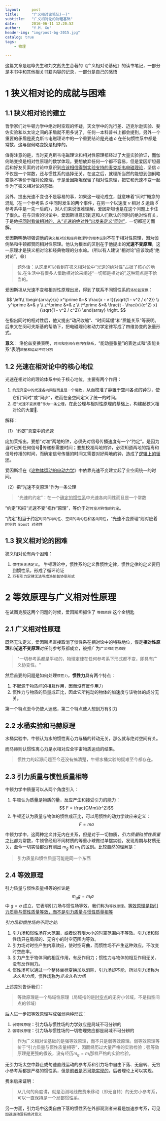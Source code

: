 ```yaml
---
layout:     post
title:      "广义相对论笔记(一)"
subtitle:   "广义相对论的物理基础"
date:       2016-06-11 12:20:52
author:     "Y.M. Xu"
header-img: "img/post-bg-2015.jpg"
catalog: true
tags:
    - 物理

---
```

这篇文章是赵峥先生和刘文彪先生合著的《广义相对论基础》的读书笔记，一部分是本书中和其他相关书籍内容的记录，一部分是自己的感悟

# 1 狭义相对论的成就与困难

## 1.1 狭义相对论的建立

哲学家们对牛顿力学中绝对时空观的怀疑，天文学中的光行差、迈克尔逊实验、斐佐实验和以太论之间的矛盾就不用多说了，任何一本科普书上都会提到。另外一个重要的矛盾是麦克斯韦电磁理论中的一个重要结论是光速 $c$ 在任何惯性系中都是常数，这与伽俐略变换是相悖的。

值得注意的是，当时麦克斯韦电磁理论和相对性原理都经过了大量实验验证，而伽俐略变换是相对性原理的数学体现。要想放弃任何一个都不容易，但是爱因斯坦最后和好友贝索的讨论中意识到<u>应该相信得到实验支持的麦克斯韦电磁理论</u>，坚信 $c$ 不仅是一个常数，还与惯性系的选择无关。在这之后，就理所当然的能想到伽俐略变换不等价于相对论原理，于是爱因斯坦保留了相对性原理，把它和光速不变一起作为了狭义相对论的基础。

另外，提出光速不变也不是容易的事，如果这一理论成立，就意味着“同时”概念的混乱（在一个参考系 $S$ 中同时发生的两个事件，在另一个以速度 $v$ 相对 $S$ 运动 $S^\prime$ 参考系中是一先一后的），对人们来说很难理解，爱因斯坦也是在这个问题上卡住了很久。在与贝索的讨论中，爱因斯坦意识到这和人们默认的同时的绝对性有关，于是他<u>把同时看做相对的，从“光速的绝对性”出发来定义“同时”</u>，一切都迎刃而解。

爱因斯明确坦强调他的`狭义相对论和经典物理学的根本区别`不在于相对性原理，因为伽俐略和牛顿都赞同相对性原理。他认为根本的区别在于他提出的**光速不变原理**，这一原理才是狭义相对论和经典物理的分水岭。（所以有人建议“相对论”应该改成“绝对论”，😄）

>题外话：从这里可以看到在狭义相对论中“光速的绝对性”占据了核心的地位.在生活中有很多人借助相对论来阐述“一切都是相对的”,这种观点是不恰当的。

爱因斯坦从光速不变和相对性原理出发，得到了联系不同惯性系的`洛伦兹变换`：

$$
\left\{ 
\begin{array}{c}
x^\prime &=& \frac{x - v t}{\sqrt{1 - v^2 / c^2}} \\
y^\prime &=& y \\
z^\prime &=& z \\
t^\prime &=& \frac{t - \frac{v}{c^2} x}{\sqrt{1 - v^2 / c^2}} 
\end{array}
\right.
$$

在指出同时的相对性后，他又提出“动尺收缩”、“时间延缓”和“质能关系”等表明。后来又在闵可夫斯基的帮助下，把电磁理论和动力学定律写成了四维协变的张量形式。

__意义__： 洛伦兹变换表明，`时间和空间存在内在联系`，“能动量张量”的表达式和“质能关系”表明`质量和运动不可分割`

## 1.2 光速在相对论中的核心地位

光速在相对论的理论体系中处于核心地位，主要有两个作用：

1. `约定真空中的光速各向同性而且是一个常数`，从而校准了静置于空间各点的钟🕓，使它们“同时”或“同步”，进而在全空间定义了统一的时间。
2. `把“光速不变原理”作为一条公理`，在此公理与相对性原理的基础上，构建起狭义相对论的大厦🏫.

解释：

（1）“约定”真空中的光速

庞加莱指出，要想“对准”两地的钟，必须先对信号传播速度有一个“约定”。是因为当时已知任何信号📶传递都需要时间；要想校准两地的钟，必须知道两地的距离和信号传播的时间，而确定信号传播的时间又需要对好两地的钟，造成了<u>逻辑上的循环</u>。

爱因斯坦在《[论物体运动的电动力学](http://fisica.ufpr.br/mossanek/etc/specialrelativity.pdf)》中依靠光速不变建立起了全空间统一的时间。

（2）把“光速不变原理”作为一条公理

>“光速的约定”：在一个<u>确定的惯性系</u>中光速各向同性而且是一个常数

“约定”和把“光速不变”视作“原理”，等价于对`时空对称性的约定`。

“约定”相当于约定`时间的均匀性`、`空间的均匀性`和`各向同性`，“光速不变原理”则对应着`时空的 Boost 对称性`

## 1.3 狭义相对论的困难

狭义相对论有两个困难： 

1. `惯性系无法定义`。 牛顿理论中，惯性系的定义靠惯性定律，惯性定律的定义要用到惯性系，形成了循环论证
2. `万有引力定律无法写成洛伦兹协变形式`

# 2 等效原理与广义相对性原理

在试图克服这两个问题的时候，爱因斯坦抓住了 `等效原理` 这个金钥匙

## 2.1 广义相对性原理

既然无法定义，爱因斯坦直接取消了惯性系在相对论中的特殊地位，假定**相对性原理**和**光速不变原理**对任何参考系都成立，被推广为`广义相对性原理`

>"一切参考系都是平权的，物理定律在任何参考系下形式都不变，即具有广义协变性。"

然后首要的问题是如何处理`惯性力`，**惯性力**具有两个特点：

1. 不起源于物质间的相互作用，因而没有反作用力
2. 惯性力与物质的质量成正比，因此它所拖动的物体的加速度与该物体的成分无关。

第一个特点至今仍使人迷惑，第二个特点使人想到万有引力

## 2.2 水桶实验和马赫原理

水桶实验中，牛顿认为水的惯性离心力与桶的转动无关，那么就与绝对空间有关。

而马赫则认惯性离心力是水相对应全宇宙物质运动的结果。

>惯性力的起源问题至今还没有搞清楚，牛顿水桶实验的疑难至今都存在。

## 2.3 引力质量与惯性质量相等

牛顿力学中质量可以从两个角度引入：

1. 牛顿认为质量是物质的量，反应产生和接受引力的能力：$$ F = \frac{GMm}{r^2}$$
2. 牛顿还认为质量与物体的惯性成正比，可以用惯性的动力学效应来定义：$$F = ma$$

牛顿力学中，这两种定义并无内在关系，但是对于一切物质，*引力质量*和*惯性质量*之比都为常数，牛顿曾经用不同材质的等重小球做过单摆实验，发现周期与材质无关，至今一切实验都没有测出 $m_g$ 和 $m_I$ 的区别。比较自然的理解是：

>引力质量和惯性质量可能是同一个东西

## 2.4 等效原理

引力质量与惯性质量相等的推论是 $$m_g g = m_I a$$ 中 $g=a$ 成立，它表明引力场与惯性场等效，我们称为`等效原理`。<u>等效原理是指引力质量与惯性质量等效，而不是引力质量与惯性质量相等</u>

*引力场和惯性场的不同之处*:

1. 引力场和惯性场在大范围，或者说有限大小的时空范围内不等效。引力场和惯性场只在局部的、无穷小的时空范围内等效。
2. 引力场对时空产生内禀效应，使时空弯曲，而惯性场不产生这种效应，不改变时空曲率。
3. 引力产生于物体间的相互作用，有反作用力；惯性力与物体的相互作用无关，没有反作用力。
4. 惯性场可以通过一个整体坐标变换加以消除，引力场却不能，所以引力场称为*永久引力场*，惯性场称为*非永久引力场*

上述差别告诉我们：

>等效原理是一个局域性原理（局域指的是<u>时空点</u>的无穷小邻域，不是指空间点的邻域）

后人进一步把等效原理写成强弱两种形式：

1. `弱等效原理`：引力场与惯性场的力学效应是局域不可分辨的
2. `强等效原理`：引力场与惯性场的一切物理效应都是局域不可分辨的

>作为广义相对论基础的是强等效原理，而不只是弱等效原理。弱等效原理等价于“引力质量与惯性质量相等”，因而经历过大量严格的实验检验；强等效原理是更强的假设，没有经历$m_g=m_I$那样严格的实验检验。

无引力场太空中静止或匀速直线运动的参考系和引力场中自由下落、无自转、无穷小参考系都是严格的惯性系，但是<u>前者是不可能实现的</u>，后者理论上可以实现。

费米后来证明：

>从几何的角度讲，就是沿测地线做费米移动（即无自转）的无穷小参考系，可以一直保持是一个局部惯性系。

另一方面，引力场中这类自由下落的惯性系在外部观测者来看是加速参考系，可见`加速运动没有绝对意义`



